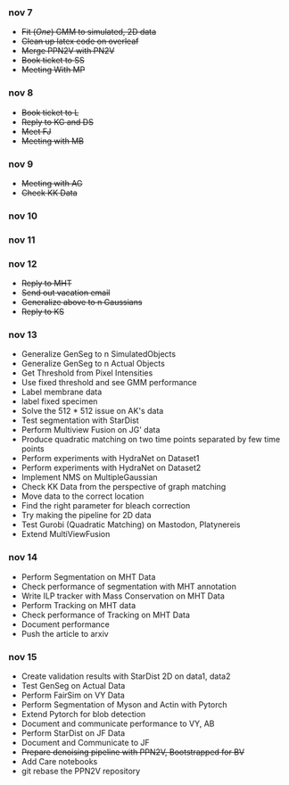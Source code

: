 ### nov 7 
* ~~Fit (*One*) GMM to simulated, 2D data~~ 
* ~~Clean up latex code on overleaf~~
* ~~Merge PPN2V with PN2V~~
* ~~Book ticket to SS~~
* ~~Meeting With MP~~


### nov 8
* ~~Book ticket to L~~
* ~~Reply to KG and DS~~
* ~~Meet FJ~~ 
* ~~Meeting with MB~~

### nov 9
* ~~Meeting with AG~~
* ~~Check KK Data~~


### nov 10


### nov 11


### nov 12

* ~~Reply to MHT~~
* ~~Send out vacation email~~
* ~~Generalize above to n Gaussians~~
* ~~Reply to KS~~

### nov 13
* Generalize GenSeg to n SimulatedObjects
* Generalize GenSeg to n Actual Objects
* Get Threshold from Pixel Intensities
* Use fixed threshold and see GMM performance 
* Label membrane data
* label fixed specimen
* Solve the 512 * 512 issue on AK's data
* Test segmentation with StarDist
* Perform Multiview Fusion on JG' data
* Produce quadratic matching on two time points separated by few time points
* Perform experiments with HydraNet on Dataset1
* Perform experiments with HydraNet on Dataset2
* Implement NMS on MultipleGaussian
* Check KK Data from the perspective of graph matching
* Move data to the correct location
* Find the right parameter for bleach correction
* Try making the pipeline for 2D data
* Test Gurobi (Quadratic Matching) on Mastodon, Platynereis 
* Extend MultiViewFusion

### nov 14
* Perform Segmentation on MHT Data
* Check performance of segmentation with MHT annotation
* Write ILP tracker with Mass Conservation on MHT Data
* Perform Tracking on MHT data
* Check performance of Tracking on MHT Data
* Document performance
* Push the article to arxiv

### nov 15
* Create validation results with StarDist 2D on data1, data2
* Test GenSeg on Actual Data
* Perform FairSim on VY Data
* Perform Segmentation of Myson and Actin with Pytorch
* Extend Pytorch for blob detection
* Document and communicate performance to VY, AB
* Perform StarDist on JF Data
* Document and Communicate to JF
* ~~Prepare denoising pipeline with PPN2V, Bootstrapped for BV~~
* Add Care notebooks 
* git rebase the PPN2V repository

